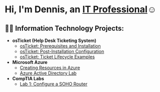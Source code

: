 <h1>Hi, I'm Dennis, an <a href="https://linkedin.com/in/dennishazard952">IT Professional</a>☺</h1>

<h2>👨‍💻 Information Technology Projects:</h2>

- <b>osTicket (Help Desk Ticketing System)</b>
  - [osTicket: Prerequisites and Installation](https://github.com/joshmadakorcc/osticket-prereqs)
  - [osTicket: Post-Installation Configuration](https://github.com/joshmadakorcc/post-install-config)
  - [osTicket: Ticket Lifecycle Examples](https://github.com/joshmadakorcc/ticket-lifecycle)
- <b>Microsoft Azure</b>
  - [Creating Resources in Azure](https://github.com/dhazard505/Create-Azure-Resources)
  - [Azure Active Directory Lab](https://github.com/joshmadakorcc/azure-network-protocols)
- <b>CompTIA Labs</b>
  - [Lab 1: Configure a SOHO Router](https://github.com/joshmadakorcc/osticket-prereqs)
